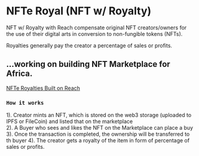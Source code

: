 # NFTe Royal (NFT w/ Royalty)

NFT w/ Royalty with Reach compensate original NFT creators/owners for the use of their digital arts in conversion to non-fungible tokens (NFTs). 

Royalties generally pay the creator a percentage of sales or profits. 

## ...working on building NFT Marketplace for Africa.

[NFTe Royalties Built on Reach](https://reach2-temp.vercel.app)

### `How it works`

1). Creator mints an NFT, which is stored on the web3 storage (uploaded to IPFS or FileCoin) and listed that on the marketplace <br />
2). A Buyer who sees and likes the NFT on the Marketplace can place a buy <br />
3). Once the transaction is completed, the ownership will be transferred to th buyer
4). The creator gets a royalty of the item in form of percentage of sales or profits.